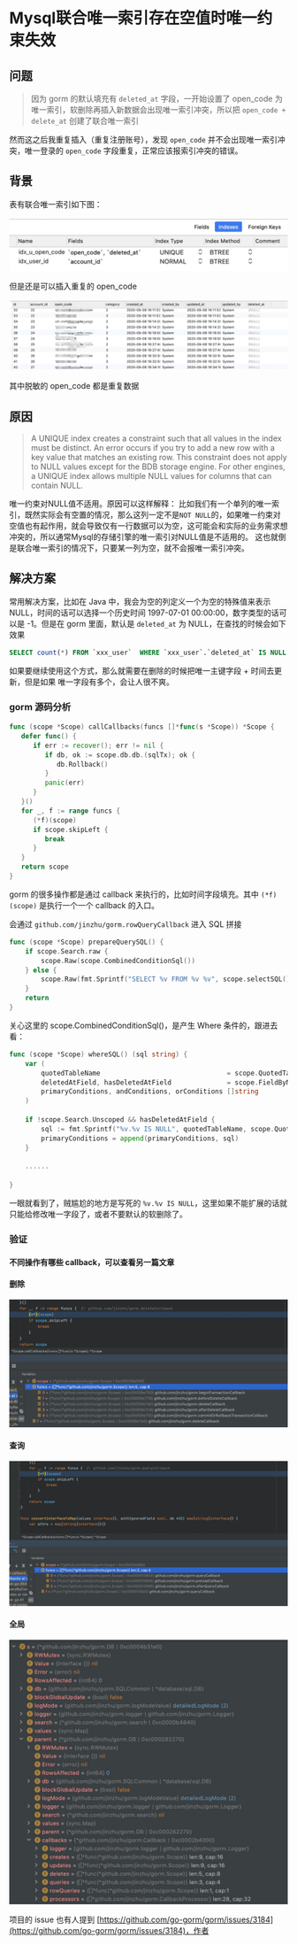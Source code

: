 # Mysql联合唯一索引存在空值时唯一约束失效

## 问题

> 因为 gorm 的默认填充有 `deleted_at` 字段，一开始设置了 open\_code 为唯一索引，软删除再插入新数据会出现唯一索引冲突，所以把 `open_code + delete_at` 创建了联合唯一索引

然而这之后我重复插入（重复注册账号），发现 `open_code` 并不会出现唯一索引冲突，唯一登录的 `open_code` 字段重复，正常应该报索引冲突的错误。

## 背景

表有联合唯一索引如下图：

![](../.gitbook/assets/image%20%281%29.png)

但是还是可以插入重复的 open\_code

![](../.gitbook/assets/image.png)

其中脱敏的 open\_code 都是重复数据

## 原因

> A UNIQUE index creates a constraint such that all values in the index must be distinct. An error occurs if you try to add a new row with a key value that matches an existing row. This constraint does not apply to NULL values except for the BDB storage engine. For other engines, a UNIQUE index allows multiple NULL values for columns that can contain NULL.

唯一约束对NULL值不适用。原因可以这样解释： 比如我们有一个单列的唯一索引，既然实际会有空置的情况，那么这列一定不是`NOT NULL`的，如果唯一约束对空值也有起作用，就会导致仅有一行数据可以为空，这可能会和实际的业务需求想冲突的，所以通常Mysql的存储引擎的唯一索引对NULL值是不适用的。 这也就倒是联合唯一索引的情况下，只要某一列为空，就不会报唯一索引冲突。

## 解决方案

常用解决方案，比如在 Java 中，我会为空的列定义一个为空的特殊值来表示 NULL，时间的话可以选择一个历史时间 1997-07-01 00:00:00，数字类型的话可以是 -1。但是在 gorm 里面，默认是 `deleted_at` 为 NULL，在查找的时候会如下效果

```sql
SELECT count(*) FROM `xxx_user`  WHERE `xxx_user`.`deleted_at` IS NULL 
```

 如果要继续使用这个方式，那么就需要在删除的时候把唯一主键字段 +  时间去更新，但是如果 唯一字段有多个，会让人很不爽。

### gorm 源码分析

```go
func (scope *Scope) callCallbacks(funcs []*func(s *Scope)) *Scope {
   defer func() {
      if err := recover(); err != nil {
         if db, ok := scope.db.db.(sqlTx); ok {
            db.Rollback()
         }
         panic(err)
      }
   }()
   for _, f := range funcs {
      (*f)(scope)
      if scope.skipLeft {
         break
      }
   }
   return scope
}
```

 gorm 的很多操作都是通过 callback 来执行的，比如时间字段填充。其中 `(*f)(scope)` 是执行一个一个 callback 的入口。

会通过 `github.com/jinzhu/gorm.rowQueryCallback` 进入 SQL 拼接

```go
func (scope *Scope) prepareQuerySQL() {
	if scope.Search.raw {
		scope.Raw(scope.CombinedConditionSql())
	} else {
		scope.Raw(fmt.Sprintf("SELECT %v FROM %v %v", scope.selectSQL(), scope.QuotedTableName(), scope.CombinedConditionSql()))
	}
	return
}
```

 关心这里的 scope.CombinedConditionSql\(\)，是产生 Where 条件的，跟进去看：

```go
func (scope *Scope) whereSQL() (sql string) {
	var (
		quotedTableName                                = scope.QuotedTableName()
		deletedAtField, hasDeletedAtField              = scope.FieldByName("DeletedAt")
		primaryConditions, andConditions, orConditions []string
	)

	if !scope.Search.Unscoped && hasDeletedAtField {
		sql := fmt.Sprintf("%v.%v IS NULL", quotedTableName, scope.Quote(deletedAtField.DBName))
		primaryConditions = append(primaryConditions, sql)
	}
	
	......
	
}
```

 一眼就看到了，贼尴尬的地方是写死的 `%v.%v IS NULL`，这里如果不能扩展的话就只能给修改唯一字段了，或者不要默认的软删除了。

### 验证

#### 不同操作有哪些 callback，可以查看另一篇文章

#### 删除

![](../.gitbook/assets/image%20%282%29.png)

#### 查询

![](../.gitbook/assets/image%20%283%29.png)

#### 全局

![](../.gitbook/assets/image%20%285%29.png)

项目的 issue 也有人提到 [https://github.com/go-gorm/gorm/issues/3184](https://github.com/go-gorm/gorm/issues/3184)，作者







